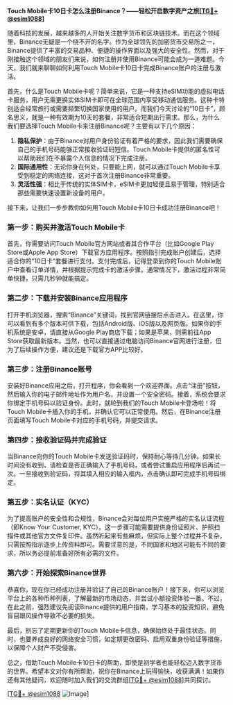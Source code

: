 **Touch Mobile卡10日卡怎么注册Binance？——轻松开启数字资产之旅[[TG💪+ @esim1088](https://t.me/s/esim1088)]**

随着科技的发展，越来越多的人开始关注数字货币和区块链技术。而在这个领域里，Binance无疑是一个绕不开的名字。作为全球领先的加密货币交易所之一，Binance提供了丰富的交易品种、便捷的操作界面以及强大的安全性。然而，对于刚接触这个领域的朋友们来说，如何注册并使用Binance可能会成为一道难题。今天，我们就来聊聊如何利用Touch Mobile卡10日卡完成Binance账户的注册与激活。

首先，什么是Touch Mobile卡呢？简单来说，它是一种支持eSIM功能的虚拟电话卡服务，用户无需更换实体SIM卡即可在全球范围内享受移动通信服务。这种卡特别适合经常旅行或需要频繁切换国家使用的用户。而我们今天讨论的“10日卡”，顾名思义，就是一种有效期为10天的套餐，非常适合短期出行需求。那么，为什么我们要选择Touch Mobile卡来注册Binance呢？主要有以下几个原因：

1. **隐私保护**：由于Binance对用户身份验证有着严格的要求，因此我们需要确保自己的手机号码能够正常接收验证码短信。Touch Mobile卡提供的匿名性可以帮助我们在不暴露个人信息的情况下完成注册。
2. **国际通用性**：无论你身在何处，只要能上网，就可以通过Touch Mobile卡享受到稳定的网络连接，这对于首次注册Binance非常重要。
3. **灵活性强**：相比于传统的实体SIM卡，eSIM卡更加轻便且易于管理，特别适合那些需要快速设置新设备的用户。

接下来，让我们一步步教你如何用Touch Mobile卡10日卡成功注册Binance吧！

### 第一步：购买并激活Touch Mobile卡

首先，你需要访问Touch Mobile官方网站或者其合作平台（比如Google Play Store或Apple App Store）下载官方应用程序。按照指引完成账户创建后，选择适合你的“10日卡”套餐进行支付。支付完成后，记得登录到你的Touch Mobile账户中查看订单详情，并根据提示完成卡的激活步骤。通常情况下，激活过程非常简单快捷，只需几秒钟就能搞定。

### 第二步：下载并安装Binance应用程序

打开手机浏览器，搜索“Binance”关键词，找到官网链接后点击进入。在这里，你可以看到有多个版本可供下载，包括Android版、iOS版以及网页版。如果你的手机系统是安卓，请直接从Google Play商店下载；如果是苹果，则需前往App Store获取最新版本。当然，也可以直接通过电脑访问Binance官网进行注册，但为了后续操作方便，建议还是下载官方APP比较好。

### 第三步：注册Binance账号

安装好Binance应用之后，打开程序，你会看到一个欢迎界面。点击“注册”按钮，然后输入你的电子邮件地址作为用户名，并设置一个安全密码。接着，系统会要求你绑定手机号码以验证身份。此时，就轮到我们的Touch Mobile卡登场啦！将Touch Mobile卡插入你的手机，并确认它可以正常使用。然后，在Binance注册页面填写Touch Mobile卡对应的手机号码，并提交请求。

### 第四步：接收验证码并完成验证

当Binance向你的Touch Mobile卡发送验证码时，保持耐心等待几分钟。如果长时间没有收到，请检查是否正确输入了手机号码，或者尝试重启应用程序后再试一次。一旦接收到验证码，将其填入相应的输入框内，点击确认即可完成手机号码绑定。

### 第五步：实名认证（KYC）

为了提高账户的安全性和合规性，Binance会对每位用户实施严格的实名认证流程（即Know Your Customer, KYC）。这一步骤可能需要提供身份证照片、护照扫描件或其他官方文件复印件。虽然听起来有些麻烦，但实际上整个过程并不复杂，只需按照指示逐步上传资料即可。需要注意的是，不同国家和地区可能有不同的要求，所以务必提前准备好所有必需的文件。

### 第六步：开始探索Binance世界

恭喜你，现在你已经成功注册并验证了自己的Binance账户！接下来，你可以浏览平台上的各种币种列表，了解最新的市场动态，并尝试小额投资体验一番。不过，在此之前，强烈建议先阅读Binance提供的用户指南，学习基本的投资知识，避免盲目跟风操作导致不必要的损失。

最后，别忘了定期更新你的Touch Mobile卡信息，确保始终处于最佳状态。同时，也要养成良好的网络安全习惯，如定期更改密码、启用双重身份验证等措施，以保障个人财产不受侵害。

总之，借助Touch Mobile卡10日卡的帮助，即使是初学者也能轻松迈入数字货币的世界。希望本文对你有所帮助，祝你在Binance上玩得愉快，收获满满！如果你还有其他疑问，欢迎随时加入我们的交流群组[[TG💪+ @esim1088](https://t.me/s/esim1088)]共同探讨。

[[TG💪+ @esim1088](https://t.me/s/esim1088) ![Image](https://i.postimg.cc/4NQfJmqS/Snipaste-2025-05-13-00-14-12.png)]
